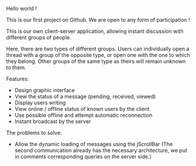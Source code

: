 Hello world !

This is our first project on Github. We are open to any form of participation !

This is our own client-server application, allowing instant discussion with different groups of people.

Here, there are two types of different groups. Users can individually open a thread with a group of the opposite type, or open one with the one to which they belong. Other groups of the same type as theirs will remain unknown to them.

Features:

  - Design graphic interface
  - View the status of a message (pending, received, viewed)
  - Display users writing
  - View online / offline status of known users by the client
  - Use possible offline and attempt automatic reconnection
  - Instant broadcast by the server

The problems to solve:

  - Allow the dynamic loading of messages using the jScrollBar (The second communication already has the necessary architecture, we put in comments corresponding queries on the server side.)

